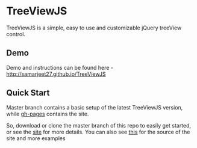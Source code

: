 TreeViewJS
===

TreeViewJS is a simple, easy to use and customizable jQuery treeView control.

Demo
---
Demo and instructions can be found here - http://samarjeet27.github.io/TreeViewJS


Quick Start
---
Master branch contains a basic setup of the latest TreeViewJS version, while [gh-pages][2] contains the site.

So, download or clone the master branch of this repo to easily get started, or see the [site][1] for more details. You can also see [this][2] for the source of the site and more examples

[1]:http://samarjeet27.github.io/TreeViewJS
[2]:https://github.com/samarjeet27/TreeViewJS/tree/gh-pages